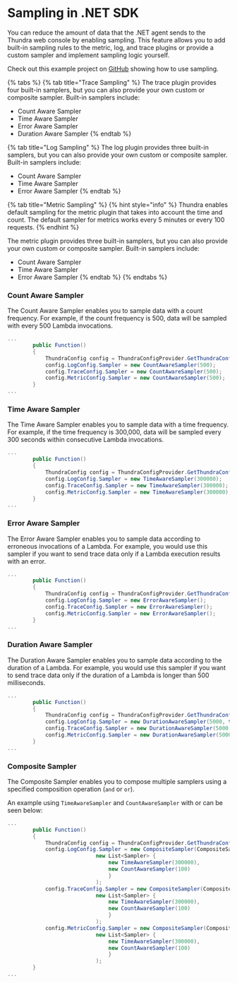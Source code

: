 # Sampling in .NET SDK

You can reduce the amount of data that the .NET agent sends to the Thundra web console by enabling sampling. This feature allows you to add built-in sampling rules to the metric, log, and trace plugins or provide a custom sampler and implement sampling logic yourself.

Check out this example project on [GitHub](https://github.com/thundra-io/thundra-examples-lambda-dotnet/tree/master/thundra-sampling-example/src/ThundraSamplingExample) showing how to use sampling.

{% tabs %}
{% tab title="Trace Sampling" %}
The trace plugin provides four built-in samplers, but you can also provide your own custom or composite sampler. Built-in samplers include:

* Count Aware Sampler
* Time Aware Sampler
* Error Aware Sampler
* Duration Aware Sampler
{% endtab %}

{% tab title="Log Sampling" %}
The log plugin provides three built-in samplers, but you can also provide your own custom or composite sampler. Built-in samplers include:

* Count Aware Sampler
* Time Aware Sampler
* Error Aware Sampler
{% endtab %}

{% tab title="Metric Sampling" %}
{% hint style="info" %}
Thundra enables default sampling for the metric plugin that takes into account the time and count. The default sampler for metrics works every 5 minutes or every 100 requests.
{% endhint %}

The metric plugin provides three built-in samplers, but you can also provide your own custom or composite sampler. Built-in samplers include:

* Count Aware Sampler
* Time Aware Sampler
* Error Aware Sampler
{% endtab %}
{% endtabs %}

### Count Aware Sampler

The Count Aware Sampler enables you to sample data with a count frequency. For example, if the count frequency is 500, data will be sampled with every 500 Lambda invocations.

```csharp
...
        public Function()
        {
            ThundraConfig config = ThundraConfigProvider.GetThundraConfig();
            config.LogConfig.Sampler = new CountAwareSampler(500);
            config.TraceConfig.Sampler = new CountAwareSampler(500);            
            config.MetricConfig.Sampler = new CountAwareSampler(500);         
        }
...
```

### Time Aware Sampler

The Time Aware Sampler enables you to sample data with a time frequency. For example, if the time frequency is 300,000, data will be sampled every 300 seconds within consecutive Lambda invocations.

```csharp
...
        public Function()
        {
            ThundraConfig config = ThundraConfigProvider.GetThundraConfig();
            config.LogConfig.Sampler = new TimeAwareSampler(300000);
            config.TraceConfig.Sampler = new TimeAwareSampler(300000);            
            config.MetricConfig.Sampler = new TimeAwareSampler(300000);         
        }
...
```

### Error Aware Sampler

The Error Aware Sampler enables you to sample data according to erroneous invocations of a Lambda. For example, you would use this sampler if you want to send trace data only if a Lambda execution results with an error.

```csharp
...
        public Function()
        {
            ThundraConfig config = ThundraConfigProvider.GetThundraConfig();
            config.LogConfig.Sampler = new ErrorAwareSampler();
            config.TraceConfig.Sampler = new ErrorAwareSampler();            
            config.MetricConfig.Sampler = new ErrorAwareSampler();         
        }
...
```

### Duration Aware Sampler

The Duration Aware Sampler enables you to sample data according to the duration of a Lambda. For example, you would use this sampler if you want to send trace data only if the duration of a Lambda is longer than 500 milliseconds.

```csharp
...
        public Function()
        {
            ThundraConfig config = ThundraConfigProvider.GetThundraConfig();
            config.LogConfig.Sampler = new DurationAwareSampler(5000, true);
            config.TraceConfig.Sampler = new DurationAwareSampler(5000, true);            
            config.MetricConfig.Sampler = new DurationAwareSampler(5000, true);
        }
...
```

### Composite Sampler

The Composite Sampler enables you to compose multiple samplers using a specified composition operation (`and` or `or`).

An example using `TimeAwareSampler` and `CountAwareSampler` with or can be seen below:

```csharp
...
        public Function()
        {
            ThundraConfig config = ThundraConfigProvider.GetThundraConfig();
            config.LogConfig.Sampler = new CompositeSampler(CompositeSampler.SamplerCompositionOperator.OR,
                            new List<Sampler> {
                                new TimeAwareSampler(300000),
                                new CountAwareSampler(100)
                                }
                            );        
            config.TraceConfig.Sampler = new CompositeSampler(CompositeSampler.SamplerCompositionOperator.OR,
                            new List<Sampler> {
                                new TimeAwareSampler(300000),
                                new CountAwareSampler(100)
                                }
                            );            
            config.MetricConfig.Sampler = new CompositeSampler(CompositeSampler.SamplerCompositionOperator.OR,
                            new List<Sampler> {
                                new TimeAwareSampler(300000),
                                new CountAwareSampler(100)
                                }
                            );
        }
...
```

###

